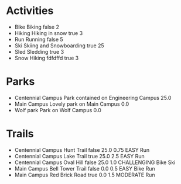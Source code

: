 # Activities

*	Bike	Biking	false	2
*	Hiking	Hiking in snow	true	3
*	Run	Running	false	5
*	Ski	Skiing and Snowboarding	true	25
*	Sled	Sledding	true	3
*	Snow Hiking	fdfdffd	true	3

# Parks

*	Centennial Campus	Park contained on Engineering Campus	25.0
*	Main Campus	Lovely park on Main Campus	0.0
*	Wolf park	Park on Wolf Campus	0.0

# Trails

*	Centennial Campus	Hunt Trail	false	25.0	0.75	EASY	Run
*	Centennial Campus	Lake Trail	true	25.0	2.5	EASY	Run
*	Centennial Campus	Oval Hill	false	25.0	1.0	CHALLENGING	Bike	Ski
*	Main Campus	Bell Tower Trail	false	0.0	0.5	EASY	Bike	Run
*	Main Campus	Red Brick Road	true	0.0	1.5	MODERATE	Run
